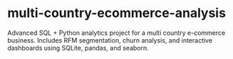 # multi-country-ecommerce-analysis
Advanced SQL + Python analytics project for a multi country e-commerce business. Includes RFM segmentation, churn analysis, and interactive dashboards using SQLite, pandas, and seaborn.

